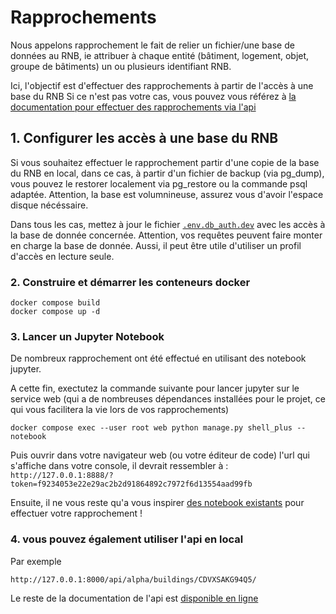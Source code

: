 # Rapprochements

Nous appelons rapprochement le fait de relier un fichier/une base de données au RNB, ie attribuer à chaque entité (bâtiment, logement, objet, groupe de bâtiments) un ou plusieurs identifiant RNB.

Ici, l'objectif est d'effectuer des rapprochements à partir de l'accès à une base du RNB
Si ce n'est pas votre cas, vous pouvez vous référez à [la documentation pour effectuer des rapprochements via l'api](https://rnb-fr.gitbook.io/documentation/guides/faire-et-refaire-un-rapprochement-avec-le-rnb)


## 1. Configurer les accès à une base du RNB

Si vous souhaitez effectuer le rapprochement partir d'une copie de la base du RNB en local, dans ce cas, à partir d'un fichier de backup (via pg_dump), vous pouvez le restorer localement via pg_restore ou la commande psql adaptée.
Attention, la base est volumnineuse, assurez vous d'avoir l'espace disque nécéssaire.

Dans tous les cas, mettez à jour le fichier [`.env.db_auth.dev`](.env.db_auth.dev) avec les accès à la base de donnée concernée.
Attention, vos requêtes peuvent faire monter en charge la base de donnée. Aussi, il peut être utile d'utiliser un profil d'accès en lecture seule.

### 2. Construire et démarrer les conteneurs docker

```
docker compose build
docker compose up -d
```

### 3. Lancer un Jupyter Notebook
De nombreux rapprochement ont été effectué en utilisant des notebook jupyter.

A cette fin, exectutez la commande suivante pour lancer jupyter sur le service web (qui a de nombreuses dépendances installées pour le projet, ce qui vous facilitera la vie lors de vos rapprochements)

```
docker compose exec --user root web python manage.py shell_plus --notebook
```

Puis ouvrir dans votre navigateur web (ou votre éditeur de code) l'url qui s'affiche dans votre console, il devrait ressembler à :
`http://127.0.0.1:8888/?token=f9234053e22e29ac2b2d91864892c7972f6d13554aad99fb`

Ensuite, il ne vous reste qu'a vous inspirer [des notebook existants](app/notebooks/rapprochements) pour effectuer votre rapprochement !

### 4. vous pouvez également utiliser l'api en local

Par exemple
```
http://127.0.0.1:8000/api/alpha/buildings/CDVXSAKG94Q5/
```

Le reste de la documentation de l'api est [disponible en ligne](https://rnb-fr.gitbook.io/documentation/api-et-outils/api-batiments)
